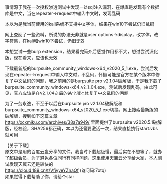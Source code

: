 事情源于我在一次授权渗透测试中发现一处sql注入漏洞，在爆库是发现有个数据库是中文，当在repeater->request中输入中文时，发现乱码

本以为是我当前使用的kali系统不支持中文字体，结果在win10下尝试仍旧乱码

网上查阅了一些资料，所说的办法无非就是user options->display，改字体，改字符集，在kali和win10下尝试，仍旧无效

本想尝试一些burp extension，结果看完简介后感觉作用都不大，想过尝试汉化版，现在看来，应该也无效

下载最新版的burpsuite_community_windows-x64_v2020_5_1.exe，尝试后发现在repeater->request中输入中文时，不乱码，怀疑可能是官方在某个版本中修复了中文乱码的问题，我之前用的是burpsuite pro v2.1.04破解版，于是我下载了burpsuite_community_windows-x64_v2_1_04.exe，测试后发现乱码，由此可见，官方应该是在v2.1.04之后的某个版本修复了中文乱码的问题

为了一劳永逸，不至于以后在burpsuite pro v2.1.04破解版和burpsuite_community_windows-x64_v2020_5_1.exe切换，网上搜索最新版的破解版，搜到如下这篇文章  
https://xcxmiku.com/archives/38a7a949/
里面提供了burpsuite v2020.5.1破解版，经校验，SHA256都正确，本以为还需要激活一次，结果直接执行start.vbs就可用

【关于下载】  
原文中是用的百度云盘分享的文件，我当时下载超级慢，最后实在不想等了，就办了超级会员，为了避免各位同行有同样问题，这里使用天翼云分享给大家，本人测试发现天翼云还是较快的  
https://cloud.189.cn/t/VfiyyeYZnaQf (访问码:7xtq)  
如果觉得下载帮助了你，请给个star

